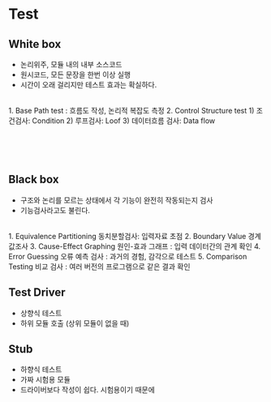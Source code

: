 # Test

## White box
- 논리위주, 모듈 내의 내부 소스코드
- 원시코드, 모든 문장을 한번 이상 실행
- 시간이 오래 걸리지만 테스트 효과는 확실하다.

<br>
1. Base Path test : 흐름도 작성, 논리적 복잡도 측정
2. Control Structure test 
   1) 조건검사: Condition
   2) 루프검사: Loof
   3) 데이터흐름 검사: Data flow



<br> <br> <br>

## Black box
- 구조와 논리를 모르는 상태에서 각 기능이 완전히 작동되는지 검사
- 기능검사라고도 불린다.
<br>
1. Equivalence Partitioning 동치분할검사: 입력자료 초점
2. Boundary Value 경계값조사
3. Cause-Effect Graphing 원인-효과 그래프 : 입력 데이터간의 관계 확인
4. Error Guessing 오류 예측 검사 : 과거의 경험, 감각으로 테스트
5. Comparison Testing 비교 검사 : 여러 버전의 프로그램으로 같은 결과 확인 


## Test Driver
- 상향식 테스트
- 하위 모듈 호출 (상위 모듈이 없을 때)

## Stub
- 하향식 테스트
- 가짜 시험용 모듈
- 드라이버보다 작성이 쉽다. 시험용이기 때문에